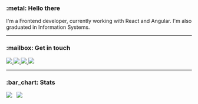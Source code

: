 <h3>:metal: Hello there</h3>
<p>
  I'm a Frontend developer, currently working with React and Angular. I'm also graduated in Information Systems.
</p>

<!-- - 🌱 I’m currently learning some things about Machine Learning, so maybe in the future I can try new things... -->
<hr>

<h3>:mailbox: Get in touch</h3>
<p>
  <a href="mailto:malheiroanderson97@gmail.com">
    <img src="https://img.shields.io/badge/Gmail-D14836?style=for-the-badge&logo=gmail&logoColor=white" />
  </a>

  <a href="https://www.linkedin.com/in/andersonmalheiro">
    <img src="https://img.shields.io/badge/LinkedIn-0077B5?style=for-the-badge&logo=linkedin&logoColor=white" />
  </a>
  
  <a href="https://twitter.com/a_malheiro97">
    <img src="https://img.shields.io/badge/twitter-%231DA1F2.svg?&style=for-the-badge&logo=twitter&logoColor=white" />
  </a>
  
  <a href="https://open.spotify.com/user/a_malheiro97">
    <img src="https://img.shields.io/badge/Spotify-1ED760?&style=for-the-badge&logo=spotify&logoColor=white" />
  </a>
</p>

<hr>

<h3>:bar_chart: Stats</h3>
<p>
  <img src="https://github-readme-stats.vercel.app/api?username=andersonmalheiro&theme=tokyonight&show_icons=true&count_private=true" />
  &nbsp;
  <img src="https://github-readme-stats.vercel.app/api/top-langs/?username=andersonmalheiro&layout=compact&theme=tokyonight" />
</p>
